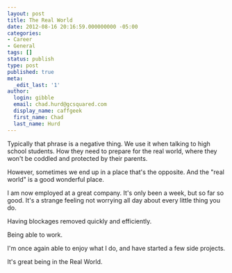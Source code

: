 ```yaml
---
layout: post
title: The Real World
date: 2012-08-16 20:16:59.000000000 -05:00
categories:
- Career
- General
tags: []
status: publish
type: post
published: true
meta:
  _edit_last: '1'
author:
  login: gibble
  email: chad.hurd@gcsquared.com
  display_name: caffgeek
  first_name: Chad
  last_name: Hurd
---
```

Typically that phrase is a negative thing. We use it when talking to high school students. How they need to prepare for the real world, where they won't be coddled and protected by their parents.

However, sometimes we end up in a place that's the opposite. And the "real world" is a good wonderful place.

I am now employed at a great company. It's only been a week, but so far so good. It's a strange feeling not worrying all day about every little thing you do.

Having blockages removed quickly and efficiently.

Being able to work.

I'm once again able to enjoy what I do, and have started a few side projects.

It's great being in the Real World.